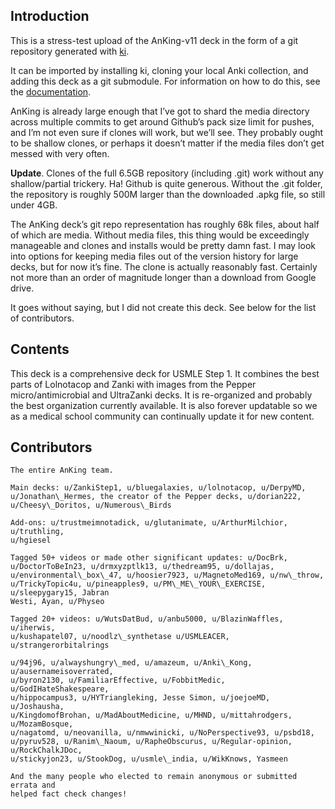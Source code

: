 Introduction
------------
This is a stress-test upload of the AnKing-v11 deck in the form of a git
repository generated with [ki](https://github.com/langfield/ki).

It can be imported by installing ki, cloning your local Anki collection, and
adding this deck as a git submodule. For information on how to do this, see the
[documentation](https://langfield.github.io/ki/).

AnKing is already large enough that I’ve got to shard the media directory
across multiple commits to get around Github’s pack size limit for pushes, and
I’m not even sure if clones will work, but we’ll see. They probably ought to be
shallow clones, or perhaps it doesn’t matter if the media files don’t get
messed with very often.

**Update**. Clones of the full 6.5GB repository (including .git) work without any
shallow/partial trickery. Ha! Github is quite generous. Without the .git
folder, the repository is roughly 500M larger than the downloaded .apkg file,
so still under 4GB.

The AnKing deck’s git repo representation has roughly 68k files, about half of
which are media. Without media files, this thing would be exceedingly
manageable and clones and installs would be pretty damn fast. I may look into
options for keeping media files out of the version history for large decks, but
for now it’s fine. The clone is actually reasonably fast. Certainly not more
than an order of magnitude longer than a download from Google drive.

It goes without saying, but I did not create this deck. See below for the list
of contributors.

Contents
--------
This deck is a comprehensive deck for USMLE Step 1. It combines the best parts
of Lolnotacop and Zanki with images from the Pepper micro/antimicrobial and
UltraZanki decks. It is re-organized and probably the best organization
currently available. It is also forever updatable so we as a medical school
community can continually update it for new content.

Contributors
------------
```quote
The entire AnKing team.

Main decks: u/ZankiStep1, u/bluegalaxies, u/lolnotacop, u/DerpyMD,
u/Jonathan\_Hermes, the creator of the Pepper decks, u/dorian222,
u/Cheesy\_Doritos, u/Numerous\_Birds

Add-ons: u/trustmeimnotadick, u/glutanimate, u/ArthurMilchior, u/truthling,
u/hgiesel

Tagged 50+ videos or made other significant updates: u/DocBrk,
u/DoctorToBeIn23, u/drmxyzptlk13, u/thedream95, u/dollajas,
u/environmental\_box\_47, u/hoosier7923, u/MagnetoMed169, u/nw\_throw,
u/TrickyTopic4u, u/pineapples9, u/PM\_ME\_YOUR\_EXERCISE, u/sleepygary15, Jabran
Westi, Ayan, u/Physeo

Tagged 20+ videos: u/WutsDatBud, u/anbu5000, u/BlazinWaffles, u/iherwis,
u/kushapatel07, u/noodlz\_synthetase u/USMLEACER, u/strangerorbitalrings

u/94j96, u/alwayshungry\_med, u/amazeum, u/Anki\_Kong, u/ausernameisoverrated,
u/byron2130, u/FamiliarEffective, u/FobbitMedic, u/GodIHateShakespeare,
u/hippocampus3, u/HYTriangleking, Jesse Simon, u/joejoeMD, u/Joshausha,
u/KingdomofBrohan, u/MadAboutMedicine, u/MHND, u/mittahrodgers, u/MozamBosque,
u/nagatomd, u/neovanilla, u/nmwwinicki, u/NoPerspective93, u/psbd18,
u/pyruv528, u/Ranim\_Naoum, u/RapheObscurus, u/Regular-opinion, u/RockChalkJDoc,
u/stickyjon23, u/StookDog, u/usmle\_india, u/WikKnows, Yasmeen

And the many people who elected to remain anonymous or submitted errata and
helped fact check changes!
```
